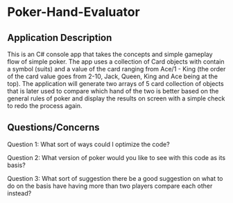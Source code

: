 # Poker-Hand-Evaluator
## Application Description
This is an C# console app that takes the concepts and simple gameplay flow of simple poker. 
The app uses a collection of Card objects with contain a symbol (suits) and a value of the card ranging from Ace/1 - King 
(the order of the card value goes from 2-10, Jack, Queen, King and Ace being at the top).
The application will generate two arrays of 5 card collection of objects that is later used to compare which hand of the two is
better based on the general rules of poker and display the results on screen with a simple check to redo the process again.
## Questions/Concerns
Question 1: What sort of ways could I optimize the code?

Question 2: What version of poker would you like to see with this code as its basis?

Question 3: What sort of suggestion there be a good suggestion on what to do on the basis have having more than two players compare each other instead?
